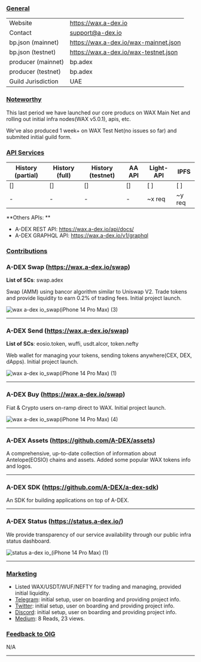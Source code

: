 ### <ins>General</ins>

|  |  |
| --- | --- |
| Website | https://wax.a-dex.io |
| Contact | support@a-dex.io |
| bp.json (mainnet) | https://wax.a-dex.io/wax-mainnet.json |
| bp.json (testnet) | https://wax.a-dex.io/wax-testnet.json |
| producer (mainnet) | bp.adex |
| producer (testnet) | bp.adex |
| Guild Jurisdiction | UAE |

### <ins>Noteworthy</ins>
This last period we have launched our core producs on WAX Main Net and rolling out initial infra nodes(WAX v5.0.1), apis, etc.

We’ve also produced 1 week+ on WAX Test Net(no issues so far) and submited initial guild form.

### <ins>API Services</ins>

| History (partial) | History (full) | History (testnet) | AA API | Light-API  | IPFS |
|--------|--------|--------|--------|--------|--------|
| [] | [] | [] | [] | [ ] | [ ] |  [ ] |
| - | - | - | - | ~x req |  ~y req |

**Others APIs: **

* A-DEX REST API: https://wax.a-dex.io/api/docs/
* A-DEX GRAPHQL API: https://wax.a-dex.io/v1/graphql

### <ins>Contributions</ins>

### A-DEX Swap (https://wax.a-dex.io/swap)
**List of SCs**: swap.adex

Swap (AMM) using bancor algorithm similar to Uniswap V2. Trade tokens and provide liquidity to earn 0.2% of trading fees. Initial project launch.

![wax a-dex io_swap(iPhone 14 Pro Max) (3)](https://github.com/A-DEX/waxguilds/assets/24969602/731eafe7-5c6e-4159-9265-6a8441ebcc9f)

---

### A-DEX Send (https://wax.a-dex.io/swap)
**List of SCs**: eosio.token, wuffi, usdt.alcor, token.nefty

Web wallet for managing your tokens, sending tokens anywhere(CEX, DEX, dApps). Initial project launch.

![wax a-dex io_swap(iPhone 14 Pro Max) (1)](https://github.com/A-DEX/waxguilds/assets/24969602/d9041457-48bc-4dee-a28e-59bc2b20e2e3)

---

### A-DEX Buy (https://wax.a-dex.io/swap)

Fiat & Crypto users on-ramp direct to WAX. Initial project launch.

![wax a-dex io_swap(iPhone 14 Pro Max) (4)](https://github.com/A-DEX/waxguilds/assets/24969602/90967906-4299-4546-a32e-6ccb5e26abd5)

---

### A-DEX Assets (https://github.com/A-DEX/assets)

A comprehensive, up-to-date collection of information about Antelope(EOSIO) chains and assets.
Added some popular WAX tokens info and logos.


---

### A-DEX SDK (https://github.com/A-DEX/a-dex-sdk)

An SDK for building applications on top of A-DEX.

---

### A-DEX Status (https://status.a-dex.io/)

We provide transparency of our service availability through our public infra status dashboard.

![status a-dex io_(iPhone 14 Pro Max) (1)](https://github.com/A-DEX/waxguilds/assets/24969602/a3d0c073-b40a-449e-b793-2e37f38c6564)

---

### <ins>Marketing</ins>
* Listed WAX/USDT/WUF/NEFTY for trading and managing, provided initial liquidity.
* [Telegram](https://t.me/a_dex_official): initial setup, user on boarding and providing project info.
* [Twitter](https://twitter.com/a_dex_official): initial setup, user on boarding and providing project info.
* [Discord](https://discord.com/invite/3jRWnX7eQs): initial setup, user on boarding and providing project info.
* [Medium](https://medium.com/a-dex): 8 Reads, 23 views.

### <ins>Feedback to OIG</ins>

N/A

----
